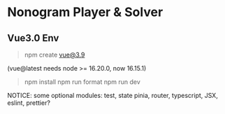 Nonogram Player & Solver
====

Vue3.0 Env
----

> npm create vue@3.9

(vue@latest needs node >= 16.20.0, now 16.15.1)

> npm install
> npm run format
> npm run dev

NOTICE: some optional modules: test, state pinia, router, typescript, JSX, eslint, prettier?

